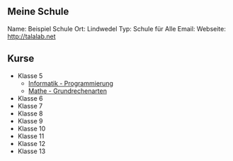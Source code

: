 Meine Schule
---

Name: Beispiel Schule
Ort: Lindwedel
Typ: Schule für Alle
Email: 
Webseite: http://talalab.net

Kurse
---

+ Klasse 5
  - [Informatik - Programmierung](https://github.com/axel-klinger/informatik-ag)
  - [Mathe - Grundrechenarten](https://github.com/axel-klinger/tala-tutorial/tree/master/beispiele/schule/klasse-7/mathe)
+ Klasse 6
+ Klasse 7
+ Klasse 8
+ Klasse 9
+ Klasse 10
+ Klasse 11
+ Klasse 12
+ Klasse 13
